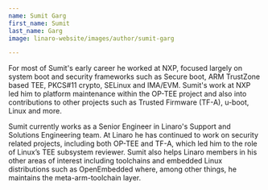 ```yaml
---
name: Sumit Garg
first_name: Sumit
last_name: Garg
image: linaro-website/images/author/sumit-garg

---
```


For most of Sumit's early career he worked at NXP, focused largely on system boot and security frameworks such as Secure boot, ARM TrustZone based TEE, PKCS#11 crypto, SELinux and IMA/EVM. Sumit's work at NXP
led him to platform maintenance within the OP-TEE project and also into contributions to other projects such as Trusted Firmware (TF-A), u-boot, Linux and more.

Sumit currently works as a Senior Engineer in Linaro's Support and Solutions Engineering team. At Linaro he has continued to work on security related projects, including both OP-TEE and TF-A, which led him to the role of Linux’s TEE subsystem reviewer. Sumit also helps Linaro members in his other areas of interest including
toolchains and embedded Linux distributions such as OpenEmbedded where, among other things, he maintains the meta-arm-toolchain layer.
